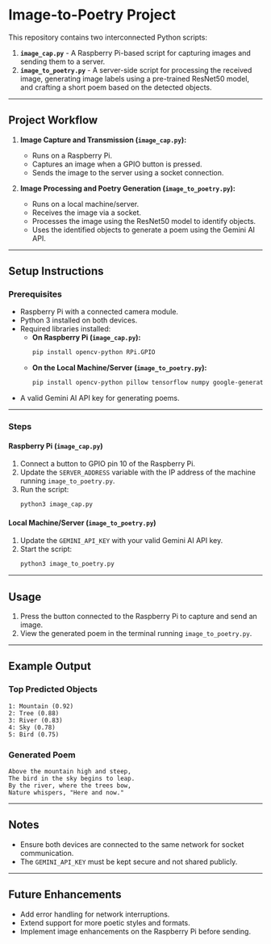 # Image-to-Poetry Project

This repository contains two interconnected Python scripts:

1. **`image_cap.py`** - A Raspberry Pi-based script for capturing images and sending them to a server.
2. **`image_to_poetry.py`** - A server-side script for processing the received image, generating image labels using a pre-trained ResNet50 model, and crafting a short poem based on the detected objects.

---

## Project Workflow

1. **Image Capture and Transmission (`image_cap.py`):**
   - Runs on a Raspberry Pi.
   - Captures an image when a GPIO button is pressed.
   - Sends the image to the server using a socket connection.

2. **Image Processing and Poetry Generation (`image_to_poetry.py`):**
   - Runs on a local machine/server.
   - Receives the image via a socket.
   - Processes the image using the ResNet50 model to identify objects.
   - Uses the identified objects to generate a poem using the Gemini AI API.

---

## Setup Instructions

### Prerequisites
- Raspberry Pi with a connected camera module.
- Python 3 installed on both devices.
- Required libraries installed:
  - **On Raspberry Pi (`image_cap.py`):**
    ```bash
    pip install opencv-python RPi.GPIO
    ```
  - **On the Local Machine/Server (`image_to_poetry.py`):**
    ```bash
    pip install opencv-python pillow tensorflow numpy google-generativeai
    ```
- A valid Gemini AI API key for generating poems.

---

### Steps

#### Raspberry Pi (`image_cap.py`)
1. Connect a button to GPIO pin 10 of the Raspberry Pi.
2. Update the `SERVER_ADDRESS` variable with the IP address of the machine running `image_to_poetry.py`.
3. Run the script:
   ```bash
   python3 image_cap.py
   ```

#### Local Machine/Server (`image_to_poetry.py`)
1. Update the `GEMINI_API_KEY` with your valid Gemini AI API key.
2. Start the script:
   ```bash
   python3 image_to_poetry.py
   ```

---

## Usage
1. Press the button connected to the Raspberry Pi to capture and send an image.
2. View the generated poem in the terminal running `image_to_poetry.py`.

---

## Example Output

### Top Predicted Objects
```
1: Mountain (0.92)
2: Tree (0.88)
3: River (0.83)
4: Sky (0.78)
5: Bird (0.75)
```

### Generated Poem
```
Above the mountain high and steep,
The bird in the sky begins to leap.
By the river, where the trees bow,
Nature whispers, "Here and now."
```

---

## Notes
- Ensure both devices are connected to the same network for socket communication.
- The `GEMINI_API_KEY` must be kept secure and not shared publicly.

---

## Future Enhancements
- Add error handling for network interruptions.
- Extend support for more poetic styles and formats.
- Implement image enhancements on the Raspberry Pi before sending.

